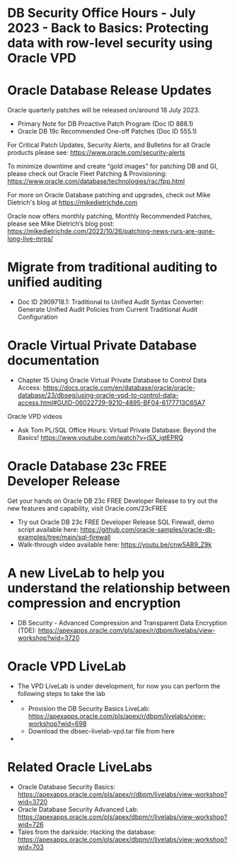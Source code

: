 # DB Security Office Hours - July 2023 - Back to Basics: Protecting data with row-level security using Oracle VPD


# Oracle Database Release Updates

Oracle quarterly patches will be released on/around 18 July 2023. 
- Primary Note for DB Proactive Patch Program (Doc ID 888.1)
- Oracle DB 19c Recommended One-off Patches (Doc ID 555.1)

For Critical Patch Updates, Security Alerts, and Bulletins for all Oracle products please see:  https://www.oracle.com/security-alerts

To minimize downtime and create “gold images” for patching DB and GI, please check out Oracle Fleet Patching & Provisioning: https://www.oracle.com/database/technologies/rac/fpp.html

For more on Oracle Database patching and upgrades, check out Mike Dietrich's blog at https://mikedietrichde.com

Oracle now offers monthly patching, Monthly Recommended Patches, please see Mike Dietrich’s blog post: https://mikedietrichde.com/2022/10/26/patching-news-rurs-are-gone-long-live-mrps/

# Migrate from traditional auditing to unified auditing

- Doc ID 2909718.1: Traditional to Unified Audit Syntax Converter: Generate Unified Audit Policies from Current Traditional Audit Configuration

# Oracle Virtual Private Database documentation

- Chapter 15 Using Oracle Virtual Private Database to Control Data Access: https://docs.oracle.com/en/database/oracle/oracle-database/23/dbseg/using-oracle-vpd-to-control-data-access.html#GUID-06022729-9210-4895-BF04-6177713C65A7

Oracle VPD videos

- Ask Tom PL/SQL Office Hours: Virtual Private Database: Beyond the Basics! https://www.youtube.com/watch?v=jSX_igtEPRQ


# Oracle Database 23c FREE Developer Release

Get your hands on Oracle DB 23c FREE Developer Release to try out the new features and capability, visit Oracle.com/23cFREE

- Try out Oracle DB 23c FREE Developer Release SQL Firewall, demo script available here: https://github.com/oracle-samples/oracle-db-examples/tree/main/sql-firewall
- Walk-through video available here: https://youtu.be/cnw5AB9_Z9k

# A new LiveLab to help you understand the relationship between compression and encryption

- DB Security - Advanced Compression and Transparent Data Encryption (TDE): https://apexapps.oracle.com/pls/apex/r/dbpm/livelabs/view-workshop?wid=3720

# Oracle VPD LiveLab

- The VPD LiveLab is under development, for now you can perform the following steps to take the lab
-   - Provision the DB Security Basics LiveLab: https://apexapps.oracle.com/pls/apex/r/dbpm/livelabs/view-workshop?wid=698
    - Download the dbsec-livelab-vpd.tar file from here
- 
# Related Oracle LiveLabs

- Oracle Database Security Basics: https://apexapps.oracle.com/pls/apex/r/dbpm/livelabs/view-workshop?wid=3720
- Oracle Database Security Advanced Lab: https://apexapps.oracle.com/pls/apex/dbpm/r/livelabs/view-workshop?wid=726
- Tales from the darkside: Hacking the database:  https://apexapps.oracle.com/pls/apex/dbpm/r/livelabs/view-workshop?wid=703



